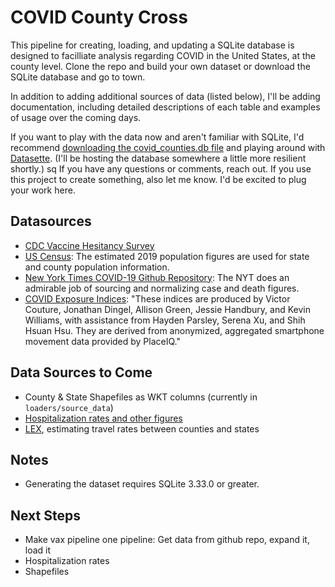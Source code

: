 # COVID County Cross

This pipeline for creating, loading, and updating a SQLite database is designed to facilliate analysis regarding COVID in the United States, at the county level. Clone the repo and build your own dataset or download the SQLite database and go to town.

In addition to adding additional sources of data (listed below), I'll be adding documentation, including detailed descriptions of each table and examples of usage over the coming days.

If you want to play with the data now and aren't familiar with SQLite, I'd recommend [downloading the covid_counties.db file](https://drive.google.com/file/d/1S017R1HEwXtRURmOr_eUm09xTrTXGVeh/view?usp=sharing) and playing around with [Datasette](https://datasette.io/). (I'll be hosting the database somewhere a little more resilient shortly.)
sq
If you have any questions or comments, reach out. If you use this project to create something, also let me know. I'd be excited to plug your work here.

## Datasources

- [CDC Vaccine Hesitancy Survey](https://data.cdc.gov/stories/s/cnd2-a6zw)
- [US Census](https://www.census.gov/programs-surveys/popest/data/data-sets.html): The estimated 2019 population figures are used for state and county population information.
- [New York Times COVID-19 Github Repository](https://github.com/nytimes/covid-19-data): The NYT does an admirable job of sourcing and normalizing case and death figures.
- [COVID Exposure Indices](https://github.com/COVIDExposureIndices/COVIDExposureIndices): "These indices are produced by Victor Couture, Jonathan Dingel, Allison Green, Jessie Handbury, and Kevin Williams, with assistance from Hayden Parsley, Serena Xu, and Shih Hsuan Hsu. They are derived from anonymized, aggregated smartphone movement data provided by PlaceIQ."

## Data Sources to Come

- County & State Shapefiles as WKT columns (currently in `loaders/source_data`)
- [Hospitalization rates and other figures](https://healthdata.gov/Hospital/COVID-19-Reported-Patient-Impact-and-Hospital-Capa/anag-cw7u)
- [LEX](https://github.com/COVIDExposureIndices/COVIDExposureIndices), estimating travel rates between counties and states

## Notes

- Generating the dataset requires SQLite 3.33.0 or greater.

## Next Steps

- Make vax pipeline one pipeline: Get data from github repo, expand it, load it
- Hospitalization rates
- Shapefiles
